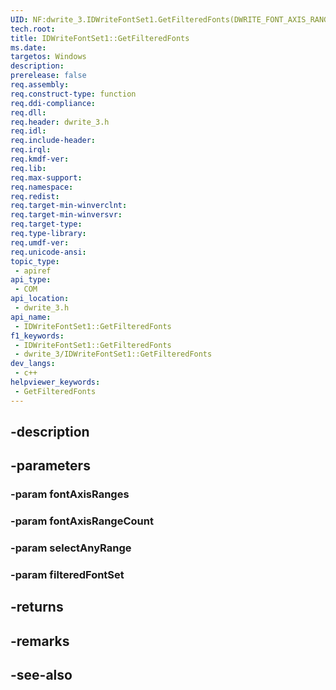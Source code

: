 ```yaml
---
UID: NF:dwrite_3.IDWriteFontSet1.GetFilteredFonts(DWRITE_FONT_AXIS_RANGEconst,UINT32,BOOL,IDWriteFontSet1)
tech.root: 
title: IDWriteFontSet1::GetFilteredFonts
ms.date: 
targetos: Windows
description: 
prerelease: false
req.assembly: 
req.construct-type: function
req.ddi-compliance: 
req.dll: 
req.header: dwrite_3.h
req.idl: 
req.include-header: 
req.irql: 
req.kmdf-ver: 
req.lib: 
req.max-support: 
req.namespace: 
req.redist: 
req.target-min-winverclnt: 
req.target-min-winversvr: 
req.target-type: 
req.type-library: 
req.umdf-ver: 
req.unicode-ansi: 
topic_type:
 - apiref
api_type:
 - COM
api_location:
 - dwrite_3.h
api_name:
 - IDWriteFontSet1::GetFilteredFonts
f1_keywords:
 - IDWriteFontSet1::GetFilteredFonts
 - dwrite_3/IDWriteFontSet1::GetFilteredFonts
dev_langs:
 - c++
helpviewer_keywords:
 - GetFilteredFonts
---
```


## -description

## -parameters

### -param fontAxisRanges

### -param fontAxisRangeCount

### -param selectAnyRange

### -param filteredFontSet

## -returns

## -remarks

## -see-also


